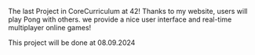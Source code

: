 The last Project in CoreCurriculum at 42!
Thanks to my website, users will play Pong with others. we provide a nice
user interface and real-time multiplayer online games!

This project will be done at 08.09.2024
